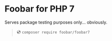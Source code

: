 # Foobar for PHP 7

Serves package testing purposes only... obviously.

>
> 💿 `composer require foobar/foobar7`
>

